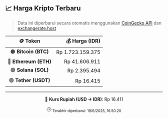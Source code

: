 

<!-- HARGA_KRIPTO -->
## 📈 Harga Kripto Terbaru

> Data ini diperbarui secara otomatis menggunakan [CoinGecko API](https://www.coingecko.com/) dan [exchangerate.host](https://exchangerate.host/)

<div align="center">

| 🪙 Token | 💰 Harga (IDR) |
|:------:|---------------:|
| 🟠 **Bitcoin (BTC)**   | Rp 1.723.159.375 |
| 🔵 **Ethereum (ETH)**  | Rp 41.606.911 |
| 🟣 **Solana (SOL)**    | Rp 2.395.494 |
| 🟢 **Tether (USDT)**   | Rp 16.415 |

---

💱 **Kurs Rupiah (USD → IDR)**: Rp 16.411

🕒 <sub>Terakhir diperbarui: 19/6/2025, 16.50.20</sub>

</div>
<!-- /HARGA_KRIPTO -->